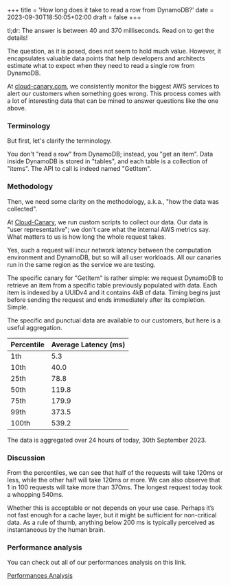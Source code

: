 +++
title = 'How long does it take to read a row from DynamoDB?'
date = 2023-09-30T18:50:05+02:00
draft = false
+++

tl;dr: The answer is between 40 and 370 milliseconds. Read on to get the details!

The question, as it is posed, does not seem to hold much value. However, it encapsulates valuable data points that help developers and architects estimate what to expect when they need to read a single row from DynamoDB.

At [cloud-canary.com](https://cloud-canary.com), we consistently monitor the biggest AWS services to alert our customers when something goes wrong. This process comes with a lot of interesting data that can be mined to answer questions like the one above.

### Terminology

But first, let's clarify the terminology.

You don't "read a row" from DynamoDB; instead, you "get an item". Data inside DynamoDB is stored in "tables", and each table is a collection of "items". The API to call is indeed named "GetItem".

### Methodology

Then, we need some clarity on the methodology, a.k.a., "how the data was collected".

At [Cloud-Canary](https://cloud-canary.com), we run custom scripts to collect our data. Our data is "user representative"; we don't care what the internal AWS metrics say. What matters to us is how long the whole request takes.

Yes, such a request will incur network latency between the computation environment and DynamoDB, but so will all user workloads. All our canaries run in the same region as the service we are testing.

The specific canary for "GetItem" is rather simple: we request DynamoDB to retrieve an item from a specific table previously populated with data. Each item is indexed by a UUIDv4 and it contains 4kB of data. Timing begins just before sending the request and ends immediately after its completion. Simple.

The specific and punctual data are available to our customers, but here is a useful aggregation.

| Percentile | Average Latency (ms) |
|------------|----------------------|
| 1th        | 5.3                  |
| 10th       | 40.0                 |
| 25th       | 78.8                 |
| 50th       | 119.8                |
| 75th       | 179.9                |
| 99th       | 373.5                |
| 100th      | 539.2                |

The data is aggregated over 24 hours of today, 30th September 2023.

### Discussion

From the percentiles, we can see that half of the requests will take 120ms or less, while the other half will take 120ms or more. We can also observe that 1 in 100 requests will take more than 370ms. The longest request today took a whopping 540ms.

Whether this is acceptable or not depends on your use case. Perhaps it’s not fast enough for a cache layer, but it might be sufficient for non-critical data. As a rule of thumb, anything below 200 ms is typically perceived as instantaneous by the human brain.

### Performance analysis

You can check out all of our performances analysis on this link.

[Performances Analysis](/performance)

